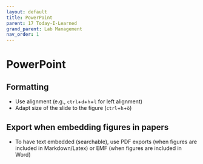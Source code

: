 ```yaml
---
layout: default
title: PowerPoint
parent: 17 Today-I-Learned
grand_parent: Lab Management
nav_order: 1
---
```


# PowerPoint

## Formatting

- Use alignment (e.g., `ctrl`+`d`+`h`+`l` for left alignment)
- Adapt size of the slide to the figure (`ctrl`+`h`+`ö`)

## Export when embedding figures in papers

- To have text embedded (searchable), use PDF exports (when figures are included in Markdown/Latex) or EMF (when figures are included in Word)